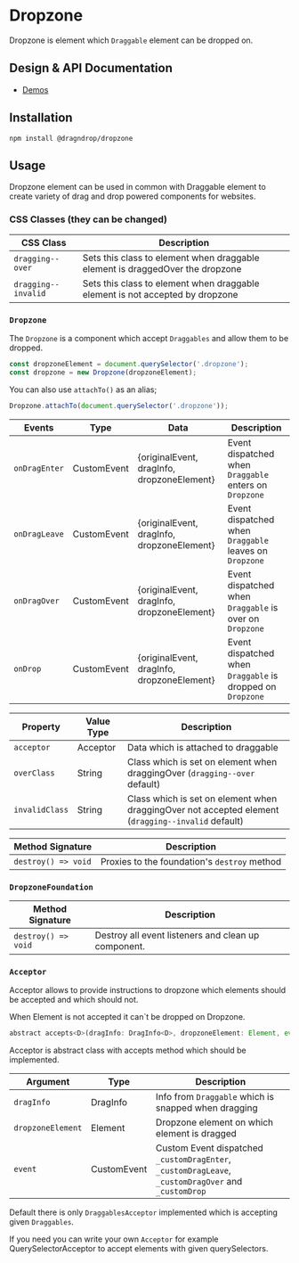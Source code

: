 # Dropzone

Dropzone is element which `Draggable` element can be dropped on.

## Design & API Documentation

- [Demos](https://dragndrop.lukaszrembacz.pl/examples/)

## Installation

```
npm install @dragndrop/dropzone
```

## Usage

Dropzone element can be used in common with Draggable element to create variety of drag and drop powered components for websites.

### CSS Classes (they can be changed)

CSS Class | Description
--- | ---
`dragging--over` | Sets this class to element when draggable element is draggedOver the dropzone
`dragging--invalid` | Sets this class to element when draggable element is not accepted by dropzone

### `Dropzone`

The `Dropzone` is a component which accept `Draggables` and allow them to be dropped. 

```javascript
const dropzoneElement = document.querySelector('.dropzone');
const dropzone = new Dropzone(dropzoneElement);
```

You can also use `attachTo()` as an alias;

```javascript
Dropzone.attachTo(document.querySelector('.dropzone'));
```

Events | Type | Data | Description
--- | --- | --- | ---
`onDragEnter` | CustomEvent | {originalEvent, dragInfo, dropzoneElement} | Event dispatched when `Draggable` enters on `Dropzone`
`onDragLeave` | CustomEvent | {originalEvent, dragInfo, dropzoneElement} | Event dispatched when `Draggable` leaves on `Dropzone`
`onDragOver` | CustomEvent | {originalEvent, dragInfo, dropzoneElement} | Event dispatched when `Draggable` is over on `Dropzone`
`onDrop` | CustomEvent | {originalEvent, dragInfo, dropzoneElement} | Event dispatched when `Draggable` is dropped on `Dropzone`

Property | Value Type | Description
--- | --- | ---
`acceptor` | Acceptor | Data which is attached to draggable
`overClass` | String | Class which is set on element when draggingOver (`dragging--over` default)
`invalidClass` | String | Class which is set on element when draggingOver not accepted element (`dragging--invalid` default)

Method Signature | Description
--- | ---
`destroy() => void` | Proxies to the foundation's `destroy` method

### `DropzoneFoundation`

Method Signature | Description
--- | ---
| `destroy() => void` | Destroy all event listeners and clean up component. |

### `Acceptor`

Acceptor allows to provide instructions to dropzone which elements should be accepted and which should not.

When Element is not accepted it can`t be dropped on Dropzone.

```javascript
abstract accepts<D>(dragInfo: DragInfo<D>, dropzoneElement: Element, event: Event): boolean;
```

Acceptor is abstract class with accepts method which should be implemented.

Argument | Type | Description
--- | --- | ---
`dragInfo` | DragInfo<D> | Info from `Draggable` which is snapped when dragging
`dropzoneElement` | Element | Dropzone element on which element is dragged
`event` | CustomEvent | Custom Event dispatched `_customDragEnter`, `_customDragLeave`, `_customDragOver` and `_customDrop`

Default there is only `DraggablesAcceptor` implemented which is accepting given `Draggables`.

If you need you can write your own `Acceptor` for example QuerySelectorAcceptor to accept elements with given querySelectors. 
